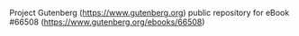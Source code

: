 Project Gutenberg (https://www.gutenberg.org) public repository for
eBook #66508 (https://www.gutenberg.org/ebooks/66508)
